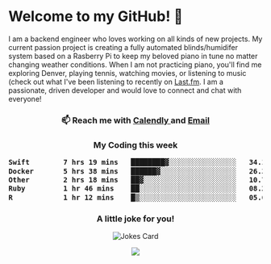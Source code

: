 <h1> Welcome to my GitHub! 👋 </h1>


  I am a backend engineer who loves working on all kinds of new projects. My current passion project is creating a fully automated blinds/humidifer system based on a Rasberry Pi to keep my beloved piano in tune no matter changing weather conditions. When I am not practicing piano, you'll find me exploring Denver, playing tennis, watching movies, or listening to music (check out what I've been listening to recently on [Last.fm](https://www.last.fm/user/mballa000). I am a passionate, driven developer and would love to connect and chat with everyone!

<h3 align = "center"> 📫 Reach me with <a href = "https://calendly.com/msbrandt00/30min"> Calendly </a> and <a href="mailto:msbrandt00@gmail.com">Email</a> 
 </h3>


 
<div align = "center"
[![Anurag's GitHub stats](https://github-readme-stats.vercel.app/api?username=mbrandt00)](https://github.com/anuraghazra/github-readme-stats)
          </div>
<h3 align="center">
  My Coding this week
<!--START_SECTION:waka-->

```txt
Swift        7 hrs 19 mins   ████████▓░░░░░░░░░░░░░░░░   34.13 %
Docker       5 hrs 38 mins   ██████▓░░░░░░░░░░░░░░░░░░   26.34 %
Other        2 hrs 18 mins   ██▓░░░░░░░░░░░░░░░░░░░░░░   10.76 %
Ruby         1 hr 46 mins    ██░░░░░░░░░░░░░░░░░░░░░░░   08.24 %
R            1 hr 12 mins    █▒░░░░░░░░░░░░░░░░░░░░░░░   05.62 %
```

<!--END_SECTION:waka-->

### A little joke for you!

![Jokes Card](https://readme-jokes.vercel.app/api?hideBorder)

<a href="https://www.linkedin.com/in/mbrandt00/"><img src="https://img.shields.io/badge/linkedin-%230077B5.svg?&style=for-the-badge&logo=linkedin&logoColor=white" /></a>
